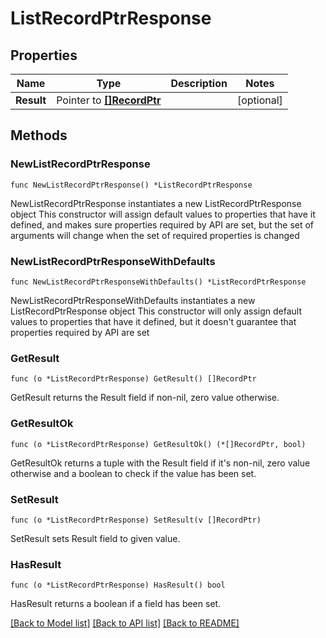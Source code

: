 # ListRecordPtrResponse

## Properties

Name | Type | Description | Notes
------------ | ------------- | ------------- | -------------
**Result** | Pointer to [**[]RecordPtr**](RecordPtr.md) |  | [optional] 

## Methods

### NewListRecordPtrResponse

`func NewListRecordPtrResponse() *ListRecordPtrResponse`

NewListRecordPtrResponse instantiates a new ListRecordPtrResponse object
This constructor will assign default values to properties that have it defined,
and makes sure properties required by API are set, but the set of arguments
will change when the set of required properties is changed

### NewListRecordPtrResponseWithDefaults

`func NewListRecordPtrResponseWithDefaults() *ListRecordPtrResponse`

NewListRecordPtrResponseWithDefaults instantiates a new ListRecordPtrResponse object
This constructor will only assign default values to properties that have it defined,
but it doesn't guarantee that properties required by API are set

### GetResult

`func (o *ListRecordPtrResponse) GetResult() []RecordPtr`

GetResult returns the Result field if non-nil, zero value otherwise.

### GetResultOk

`func (o *ListRecordPtrResponse) GetResultOk() (*[]RecordPtr, bool)`

GetResultOk returns a tuple with the Result field if it's non-nil, zero value otherwise
and a boolean to check if the value has been set.

### SetResult

`func (o *ListRecordPtrResponse) SetResult(v []RecordPtr)`

SetResult sets Result field to given value.

### HasResult

`func (o *ListRecordPtrResponse) HasResult() bool`

HasResult returns a boolean if a field has been set.


[[Back to Model list]](../README.md#documentation-for-models) [[Back to API list]](../README.md#documentation-for-api-endpoints) [[Back to README]](../README.md)


